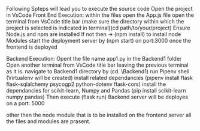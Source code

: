 Following Spteps will lead you to execute the source code
Open the project in VsCode
Front End Execution:
within the files open the App.js file
open the terminal from VsCode title bar (make sure the directory within which the project is selected is indicated in terminal)(cd path/to/your/project)
Ensure Node.js and npm are installed
If not then -> (npm install) to install node Modules
start the deployment server by (npm start) on port:3000
once the frontend is deployed

Backend Execution:
Opent the file name app1.py in the Backend1 folder
Open another terminal from VsCode title bar leaving the previous terminal as it is.
navigate to Backend1 directory by (cd. \Backend1\)
run Pipenv shell (Virtualenv will be created)
install related dependancies (pipenv install flask flask-sqlalchemy psycogp2 python-dotenv flask-cors)
install the dependancies for scikit-learn, Numpy and Pandas (pip install scikit-learn numpy pandas)
Then execute (flask run)
Backend server will be deployes on a port: 5000

other then the node module that is to be installed on the frontend server all the files and modules are prasent. 

 